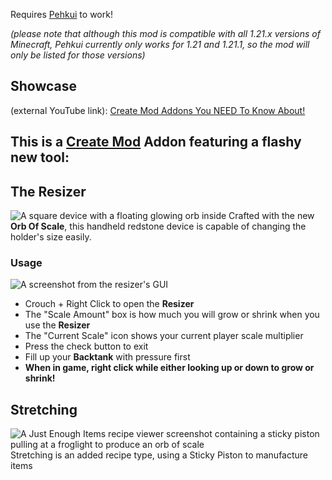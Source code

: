 Requires [Pehkui](https://modrinth.com/mod/pehkui) to work!

_(please note that although this mod is compatible with all 1.21.x versions of Minecraft, Pehkui currently only works for 1.21 and 1.21.1, so the mod will only be listed for those versions)_
## Showcase

(external YouTube link): [Create Mod Addons You NEED To Know About!](https://youtu.be/HzM8SW2q4Js?t=953)
##  This is a [Create Mod](https://modrinth.com/mod/create) Addon featuring a flashy new tool:

## The **Resizer**
![A square device with a floating glowing orb inside](https://cdn.modrinth.com/data/cached_images/685eea13684c9d97cc1305dbde2b16e7333d4f6e.jpeg)
Crafted with the new **Orb Of Scale**, this handheld redstone device is capable of changing the holder's size easily.

### **Usage**
![A screenshot from the resizer's GUI](https://cdn.modrinth.com/data/cached_images/080e64cc4e6108cdba04b7e87574945483224857.png)
- Crouch + Right Click to open the **Resizer**
- The "Scale Amount" box is how much you will grow or shrink when you use the **Resizer**
- The "Current Scale" icon shows your current player scale multiplier
- Press the check button to exit
- Fill up your **Backtank** with pressure first
- **When in game, right click while either looking up or down to grow or shrink!**

## **Stretching**
![A Just Enough Items recipe viewer screenshot containing a sticky piston pulling at a froglight to produce an orb of scale](https://cdn.modrinth.com/data/cached_images/6b335952ec30f793c84ce0349c01ac8549259069.png)
Stretching is an added recipe type, using a Sticky Piston to manufacture items

